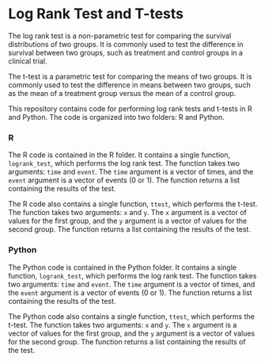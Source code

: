 # Log Rank Test and T-tests

The log rank test is a non-parametric test for comparing the survival distributions of two groups. It is commonly used to test the difference in survival between two groups, such as treatment and control groups in a clinical trial.

The t-test is a parametric test for comparing the means of two groups. It is commonly used to test the difference in means between two groups, such as the mean of a treatment group versus the mean of a control group.

This repository contains code for performing log rank tests and t-tests in R and Python. The code is organized into two folders: R and Python.

### R

The R code is contained in the R folder. It contains a single function, `logrank_test`, which performs the log rank test. The function takes two arguments: `time` and `event`. The `time` argument is a vector of times, and the `event` argument is a vector of events (0 or 1). The function returns a list containing the results of the test.

The R code also contains a single function, `ttest`, which performs the t-test. The function takes two arguments: `x` and `y`. The `x` argument is a vector of values for the first group, and the `y` argument is a vector of values for the second group. The function returns a list containing the results of the test.

### Python

The Python code is contained in the Python folder. It contains a single function, `logrank_test`, which performs the log rank test. The function takes two arguments: `time` and `event`. The `time` argument is a vector of times, and the `event` argument is a vector of events (0 or 1). The function returns a list containing the results of the test.

The Python code also contains a single function, `ttest`, which performs the t-test. The function takes two arguments: `x` and `y`. The `x` argument is a vector of values for the first group, and the `y` argument is a vector of values for the second group. The function returns a list containing the results of the test.

